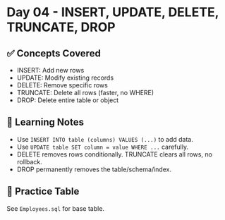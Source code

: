# Day 04 - INSERT, UPDATE, DELETE, TRUNCATE, DROP

## ✅ Concepts Covered
- INSERT: Add new rows
- UPDATE: Modify existing records
- DELETE: Remove specific rows
- TRUNCATE: Delete all rows (faster, no WHERE)
- DROP: Delete entire table or object

## 🧠 Learning Notes
- Use `INSERT INTO table (columns) VALUES (...)` to add data.
- Use `UPDATE table SET column = value WHERE ...` carefully.
- DELETE removes rows conditionally. TRUNCATE clears all rows, no rollback.
- DROP permanently removes the table/schema/index.

## 📌 Practice Table
See `Employees.sql` for base table.
